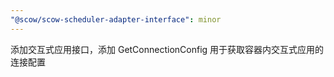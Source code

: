 ```yaml
---
"@scow/scow-scheduler-adapter-interface": minor
---
```


添加交互式应用接口，添加 GetConnectionConfig 用于获取容器内交互式应用的连接配置
